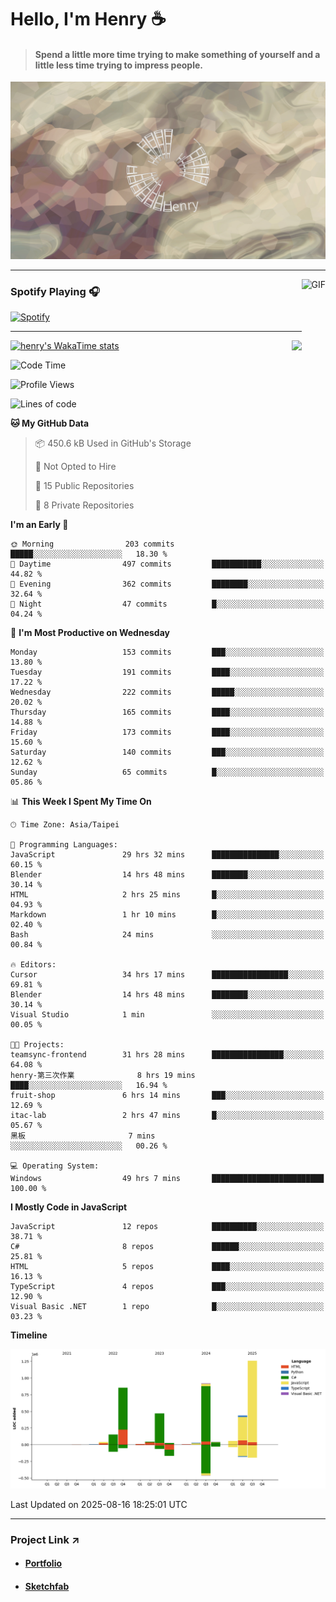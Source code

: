 # Hello, I'm Henry :coffee:

> #### Spend a little more time trying to make something of yourself and a little less time trying to impress people.
 
![](./images/cover.jpg)

---

<img align="right" alt="GIF" height="170px" src="https://media.giphy.com/media/J5B1Y8QZnzXXbLQIBu/giphy.gif" />

### Spotify Playing 🎧

[![Spotify](https://spotify-recently-played-beta.vercel.app/api/spotify)](https://open.spotify.com/user/31uznrpamxhroyd2bt7xchxgnhce)

---

<img align="right" src="https://github-readme-stats.vercel.app/api/top-langs/?username=henry5720&theme=tokyonight&hide_title=false" />

[![henry's WakaTime stats](https://github-readme-stats.vercel.app/api/wakatime?username=@henry5720&layout=compact)](https://github.com/anuraghazra/github-readme-stats)

<!--START_SECTION:waka-->
![Code Time](http://img.shields.io/badge/Code%20Time-266%20hrs%202%20mins-blue)

![Profile Views](http://img.shields.io/badge/Profile%20Views-6-blue)

![Lines of code](https://img.shields.io/badge/From%20Hello%20World%20I%27ve%20Written-4.3%20million%20lines%20of%20code-blue)

**🐱 My GitHub Data** 

> 📦 450.6 kB Used in GitHub's Storage 
 > 
> 🚫 Not Opted to Hire
 > 
> 📜 15 Public Repositories 
 > 
> 🔑 8 Private Repositories 
 > 
**I'm an Early 🐤** 

```text
🌞 Morning                203 commits         █████░░░░░░░░░░░░░░░░░░░░   18.30 % 
🌆 Daytime                497 commits         ███████████░░░░░░░░░░░░░░   44.82 % 
🌃 Evening                362 commits         ████████░░░░░░░░░░░░░░░░░   32.64 % 
🌙 Night                  47 commits          █░░░░░░░░░░░░░░░░░░░░░░░░   04.24 % 
```
📅 **I'm Most Productive on Wednesday** 

```text
Monday                   153 commits         ███░░░░░░░░░░░░░░░░░░░░░░   13.80 % 
Tuesday                  191 commits         ████░░░░░░░░░░░░░░░░░░░░░   17.22 % 
Wednesday                222 commits         █████░░░░░░░░░░░░░░░░░░░░   20.02 % 
Thursday                 165 commits         ████░░░░░░░░░░░░░░░░░░░░░   14.88 % 
Friday                   173 commits         ████░░░░░░░░░░░░░░░░░░░░░   15.60 % 
Saturday                 140 commits         ███░░░░░░░░░░░░░░░░░░░░░░   12.62 % 
Sunday                   65 commits          █░░░░░░░░░░░░░░░░░░░░░░░░   05.86 % 
```


📊 **This Week I Spent My Time On** 

```text
🕑︎ Time Zone: Asia/Taipei

💬 Programming Languages: 
JavaScript               29 hrs 32 mins      ███████████████░░░░░░░░░░   60.15 % 
Blender                  14 hrs 48 mins      ████████░░░░░░░░░░░░░░░░░   30.14 % 
HTML                     2 hrs 25 mins       █░░░░░░░░░░░░░░░░░░░░░░░░   04.93 % 
Markdown                 1 hr 10 mins        █░░░░░░░░░░░░░░░░░░░░░░░░   02.40 % 
Bash                     24 mins             ░░░░░░░░░░░░░░░░░░░░░░░░░   00.84 % 

🔥 Editors: 
Cursor                   34 hrs 17 mins      █████████████████░░░░░░░░   69.81 % 
Blender                  14 hrs 48 mins      ████████░░░░░░░░░░░░░░░░░   30.14 % 
Visual Studio            1 min               ░░░░░░░░░░░░░░░░░░░░░░░░░   00.05 % 

🐱‍💻 Projects: 
teamsync-frontend        31 hrs 28 mins      ████████████████░░░░░░░░░   64.08 % 
henry-第三次作業              8 hrs 19 mins       ████░░░░░░░░░░░░░░░░░░░░░   16.94 % 
fruit-shop               6 hrs 14 mins       ███░░░░░░░░░░░░░░░░░░░░░░   12.69 % 
itac-lab                 2 hrs 47 mins       █░░░░░░░░░░░░░░░░░░░░░░░░   05.67 % 
黑板                       7 mins              ░░░░░░░░░░░░░░░░░░░░░░░░░   00.26 % 

💻 Operating System: 
Windows                  49 hrs 7 mins       █████████████████████████   100.00 % 
```

**I Mostly Code in JavaScript** 

```text
JavaScript               12 repos            ██████████░░░░░░░░░░░░░░░   38.71 % 
C#                       8 repos             ██████░░░░░░░░░░░░░░░░░░░   25.81 % 
HTML                     5 repos             ████░░░░░░░░░░░░░░░░░░░░░   16.13 % 
TypeScript               4 repos             ███░░░░░░░░░░░░░░░░░░░░░░   12.90 % 
Visual Basic .NET        1 repo              █░░░░░░░░░░░░░░░░░░░░░░░░   03.23 % 
```



**Timeline**

![Lines of Code chart](https://raw.githubusercontent.com/henry5720/henry5720/main/assets/bar_graph.png)


 Last Updated on 2025-08-16 18:25:01 UTC
<!--END_SECTION:waka-->

---

### Project Link ↗️

- #### [Portfolio](https://drive.google.com/file/d/1kb96bzn4Bhdb4pImsUvKz9Oi9cx455D2/view?usp=drivesdk)
- #### [Sketchfab](https://sketchfab.com/henry4294967296/models)

